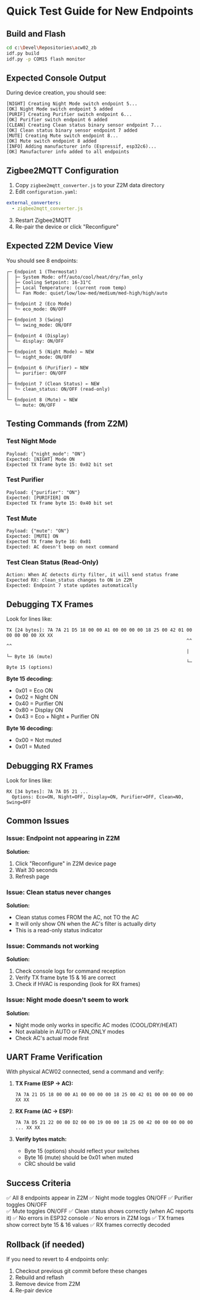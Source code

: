 # Quick Test Guide for New Endpoints

## Build and Flash

```bash
cd c:\Devel\Repositories\acw02_zb
idf.py build
idf.py -p COM15 flash monitor
```

## Expected Console Output

During device creation, you should see:
```
[NIGHT] Creating Night Mode switch endpoint 5...
[OK] Night Mode switch endpoint 5 added
[PURIF] Creating Purifier switch endpoint 6...
[OK] Purifier switch endpoint 6 added
[CLEAN] Creating Clean status binary sensor endpoint 7...
[OK] Clean status binary sensor endpoint 7 added
[MUTE] Creating Mute switch endpoint 8...
[OK] Mute switch endpoint 8 added
[INFO] Adding manufacturer info (Espressif, esp32c6)...
[OK] Manufacturer info added to all endpoints
```

## Zigbee2MQTT Configuration

1. Copy `zigbee2mqtt_converter.js` to your Z2M data directory
2. Edit `configuration.yaml`:
```yaml
external_converters:
  - zigbee2mqtt_converter.js
```
3. Restart Zigbee2MQTT
4. Re-pair the device or click "Reconfigure"

## Expected Z2M Device View

You should see 8 endpoints:
```
┌─ Endpoint 1 (Thermostat)
│  ├─ System Mode: off/auto/cool/heat/dry/fan_only
│  ├─ Cooling Setpoint: 16-31°C
│  ├─ Local Temperature: (current room temp)
│  └─ Fan Mode: quiet/low/low-med/medium/med-high/high/auto
│
├─ Endpoint 2 (Eco Mode)
│  └─ eco_mode: ON/OFF
│
├─ Endpoint 3 (Swing)
│  └─ swing_mode: ON/OFF
│
├─ Endpoint 4 (Display)
│  └─ display: ON/OFF
│
├─ Endpoint 5 (Night Mode) ← NEW
│  └─ night_mode: ON/OFF
│
├─ Endpoint 6 (Purifier) ← NEW
│  └─ purifier: ON/OFF
│
├─ Endpoint 7 (Clean Status) ← NEW
│  └─ clean_status: ON/OFF (read-only)
│
└─ Endpoint 8 (Mute) ← NEW
   └─ mute: ON/OFF
```

## Testing Commands (from Z2M)

### Test Night Mode
```
Payload: {"night_mode": "ON"}
Expected: [NIGHT] Mode ON
Expected TX frame byte 15: 0x02 bit set
```

### Test Purifier
```
Payload: {"purifier": "ON"}
Expected: [PURIFIER] ON
Expected TX frame byte 15: 0x40 bit set
```

### Test Mute
```
Payload: {"mute": "ON"}
Expected: [MUTE] ON
Expected TX frame byte 16: 0x01
Expected: AC doesn't beep on next command
```

### Test Clean Status (Read-Only)
```
Action: When AC detects dirty filter, it will send status frame
Expected RX: clean_status changes to ON in Z2M
Expected: Endpoint 7 state updates automatically
```

## Debugging TX Frames

Look for lines like:
```
TX [24 bytes]: 7A 7A 21 D5 18 00 00 A1 00 00 00 00 18 25 00 42 01 00 00 00 00 00 XX XX
                                                                  ^^    ^^
                                                                  |     └─ Byte 16 (mute)
                                                                  └─ Byte 15 (options)
```

**Byte 15 decoding:**
- 0x01 = Eco ON
- 0x02 = Night ON
- 0x40 = Purifier ON
- 0x80 = Display ON
- 0x43 = Eco + Night + Purifier ON

**Byte 16 decoding:**
- 0x00 = Not muted
- 0x01 = Muted

## Debugging RX Frames

Look for lines like:
```
RX [34 bytes]: 7A 7A D5 21 ...
  Options: Eco=ON, Night=OFF, Display=ON, Purifier=OFF, Clean=NO, Swing=OFF
```

## Common Issues

### Issue: Endpoint not appearing in Z2M
**Solution:** 
1. Click "Reconfigure" in Z2M device page
2. Wait 30 seconds
3. Refresh page

### Issue: Clean status never changes
**Solution:**
- Clean status comes FROM the AC, not TO the AC
- It will only show ON when the AC's filter is actually dirty
- This is a read-only status indicator

### Issue: Commands not working
**Solution:**
1. Check console logs for command reception
2. Verify TX frame byte 15 & 16 are correct
3. Check if HVAC is responding (look for RX frames)

### Issue: Night mode doesn't seem to work
**Solution:**
- Night mode only works in specific AC modes (COOL/DRY/HEAT)
- Not available in AUTO or FAN_ONLY modes
- Check AC's actual mode first

## UART Frame Verification

With physical ACW02 connected, send a command and verify:

1. **TX Frame (ESP → AC):**
   ```
   7A 7A 21 D5 18 00 00 A1 00 00 00 00 18 25 00 42 01 00 00 00 00 00 XX XX
   ```

2. **RX Frame (AC → ESP):**
   ```
   7A 7A D5 21 22 00 00 D2 00 00 19 00 00 18 25 00 42 00 00 00 00 00 ... XX XX
   ```

3. **Verify bytes match:**
   - Byte 15 (options) should reflect your switches
   - Byte 16 (mute) should be 0x01 when muted
   - CRC should be valid

## Success Criteria

✅ All 8 endpoints appear in Z2M
✅ Night mode toggles ON/OFF
✅ Purifier toggles ON/OFF  
✅ Mute toggles ON/OFF
✅ Clean status shows correctly (when AC reports it)
✅ No errors in ESP32 console
✅ No errors in Z2M logs
✅ TX frames show correct byte 15 & 16 values
✅ RX frames correctly decoded

## Rollback (if needed)

If you need to revert to 4 endpoints only:
1. Checkout previous git commit before these changes
2. Rebuild and reflash
3. Remove device from Z2M
4. Re-pair device
